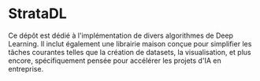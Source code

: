 # StrataDL
Ce dépôt est dédié à l'implémentation de divers algorithmes de Deep Learning. Il inclut également une librairie maison conçue pour simplifier les tâches courantes telles que la création de datasets, la visualisation, et plus encore, spécifiquement pensée pour accélérer les projets d'IA en entreprise. 
